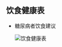 ## 饮食健康表



- 糖尿病者饮食建议

  ![饮食健康表](/home/yzh/Documents/myblog/shenmayufei.github.io/assets/img/饮食健康表.png)